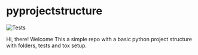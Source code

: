 # pyprojectstructure
![Tests](https://github.com/mustansirgodhrawala/pyprojectstructure/actions/workflows/tests.yml/badge.svg)

Hi, there! Welcome 
This a simple repo with a basic python project structure with folders, tests and tox setup.
